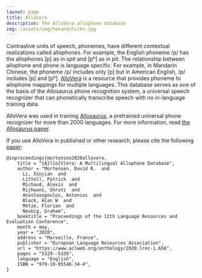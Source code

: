 ```yaml
---
layout: page
title: AlloVera
description: The AlloVera allophone database
img: /assets/img/henandchicks.jpg
---
```


Contrastive units of speech, phonemes, have different contextual realizations called allophones. For example, the English phoneme /p/ has the allophones [p] as in _spit_ and [pʰ] as in _pit_. The relationship between allophone and phone is language specific. For example, in Mandarin Chinese, the phoneme /p/ includes only [p] but in American English, /p/ includes [p] and [pʰ]. [AlloVera](http://github.com/dmort27/allovera) is a resource that provides phoneme to allophone mappings for multiple languages. This database serves as one of the basis of the Allosaurus phone recognition system, a universal speech recognizer that can phonetically transcribe speech with no in-language training data.

AlloVera was used in training [Allosaurus](https://github.com/xinjli/allosaurus), a pretrained universal phone recognizer for more than 2000 languages. For more information, read [the Allosaurus paper](https://arxiv.org/pdf/2002.11800.pdf).

If you use AlloVera in published or other research, please cite the following [paper](https://www.aclweb.org/anthology/2020.lrec-1.656.pdf):

```
@inproceedings{mortensen2020allovera,
    title = "{A}llo{V}era: A Multilingual Allophone Database",
    author = "Mortensen, David R.  and
      Li, Xinjian  and
      Littell, Patrick  and
      Michaud, Alexis  and
      Rijhwani, Shruti  and
      Anastasopoulos, Antonios  and
      Black, Alan W  and
      Metze, Florian  and
      Neubig, Graham",
    booktitle = "Proceedings of the 12th Language Resources and Evaluation Conference",
    month = may,
    year = "2020",
    address = "Marseille, France",
    publisher = "European Language Resources Association",
    url = "https://www.aclweb.org/anthology/2020.lrec-1.656",
    pages = "5329--5336",
    language = "English",
    ISBN = "979-10-95546-34-4",
}
```